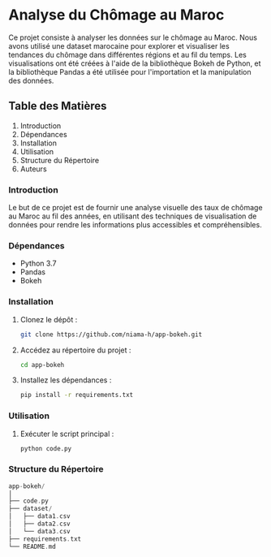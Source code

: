 # Analyse du Chômage au Maroc
Ce projet consiste à analyser les données sur le chômage au Maroc. Nous avons utilisé une dataset marocaine pour explorer et visualiser les tendances du chômage dans différentes régions et au fil du temps. Les visualisations ont été créées à l'aide de la bibliothèque Bokeh de Python, et la bibliothèque Pandas a été utilisée pour l'importation et la manipulation des données.
## Table des Matières
1. Introduction
2. Dépendances
3. Installation
4. Utilisation
5. Structure du Répertoire
6. Auteurs
### Introduction
Le but de ce projet est de fournir une analyse visuelle des taux de chômage au Maroc au fil des années, en utilisant des techniques de visualisation de données pour rendre les informations plus accessibles et compréhensibles.
### Dépendances
+ Python 3.7
+ Pandas
+ Bokeh
### Installation
1. Clonez le dépôt :
   ```bash
   git clone https://github.com/niama-h/app-bokeh.git
2. Accédez au répertoire du projet :
   ```bash
   cd app-bokeh
3. Installez les dépendances :
   ```bash
   pip install -r requirements.txt
### Utilisation
1. Exécuter le script principal :
   ```bash
   python code.py

### Structure du Répertoire
```kotlin
app-bokeh/
│
├── code.py
├── dataset/
│   ├── data1.csv
│   ├── data2.csv
│   └── data3.csv
├── requirements.txt
└── README.md


   



